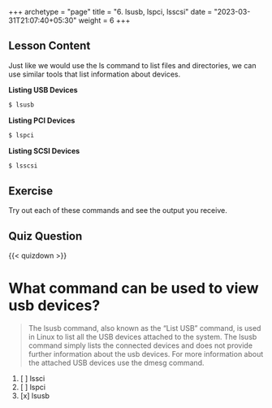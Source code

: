 +++
archetype = "page"
title = "6. lsusb, lspci, lsscsi"
date = "2023-03-31T21:07:40+05:30"
weight = 6
+++

## Lesson Content

Just like we would use the ls command to list files and directories, we can use similar tools that list information about devices.

**Listing USB Devices**

```bash
$ lsusb 
```

**Listing PCI Devices**

```bash
$ lspci 
```

**Listing SCSI Devices**

```bash
$ lsscsi 
```

## Exercise

Try out each of these commands and see the output you receive.

## Quiz Question

{{< quizdown >}}

# What command can be used to view usb devices?

> The lsusb command, also known as the “List USB” command, is used in Linux to list all the USB devices attached to the system. The lsusb command simply lists the connected devices and does not provide further information about the usb devices. For more information about the attached USB devices use the dmesg command.

1. [ ] lssci
2. [ ] lspci
3. [x] lsusb